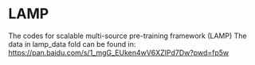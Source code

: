 # LAMP
The codes for scalable multi-source pre-training framework (LAMP)
The data in lamp_data fold can be found in: https://pan.baidu.com/s/1_mgG_EUken4wV6XZIPd7Dw?pwd=fp5w

